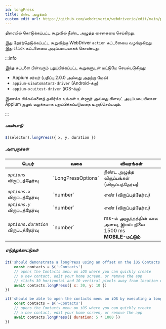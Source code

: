 ```yaml
---
id: longPress
title: நீண்ட அழுத்தம்
custom_edit_url: https://github.com/webdriverio/webdriverio/edit/main/packages/webdriverio/src/commands/mobile/longPress.ts
---
```


திரையில் கொடுக்கப்பட்ட கூறுவில் நீண்ட அழுத்த சைகையை செய்கிறது.

இது தேர்ந்தெடுக்கப்பட்ட கூறுவிற்கு WebDriver `action` கட்டளையை வழங்குகிறது. இது `click` கட்டளையை அடிப்படையாகக் கொண்டது.

:::info

இந்த கட்டளை பின்வரும் புதுப்பிக்கப்பட்ட கூறுகளுடன் மட்டுமே செயல்படுகிறது:
 - Appium சர்வர் (பதிப்பு 2.0.0 அல்லது அதற்கு மேல்)
 - `appium-uiautomator2-driver` (Android-க்கு)
 - `appium-xcuitest-driver` (iOS-க்கு)

இணக்க சிக்கல்களைத் தவிர்க்க உங்கள் உள்ளூர் அல்லது கிளவுட் அடிப்படையிலான Appium சூழல் வழக்கமாக புதுப்பிக்கப்படுவதை உறுதிசெய்யவும்.

:::

##### பயன்பாடு

```js
$(selector).longPress({ x, y, duration })
```

##### அளபுருக்கள்

<table>
  <thead>
    <tr>
      <th>பெயர்</th><th>வகை</th><th>விவரங்கள்</th>
    </tr>
  </thead>
  <tbody>
    <tr>
      <td><code><var>options</var></code><br /><span className="label labelWarning">விருப்பத்தேர்வு</span></td>
      <td>`LongPressOptions`</td>
      <td>நீண்ட அழுத்த விருப்பங்கள் (விருப்பத்தேர்வு)</td>
    </tr>
    <tr>
      <td><code><var>options.x</var></code><br /><span className="label labelWarning">விருப்பத்தேர்வு</span></td>
      <td>`number`</td>
      <td>எண் (விருப்பத்தேர்வு)</td>
    </tr>
    <tr>
      <td><code><var>options.y</var></code><br /><span className="label labelWarning">விருப்பத்தேர்வு</span></td>
      <td>`number`</td>
      <td>எண் (விருப்பத்தேர்வு)</td>
    </tr>
    <tr>
      <td><code><var>options.duration</var></code><br /><span className="label labelWarning">விருப்பத்தேர்வு</span></td>
      <td>`number`</td>
      <td>ms-ல் அழுத்தத்தின் கால அளவு, இயல்புநிலை 1500 ms <br /><strong>MOBILE-மட்டும்</strong></td>
    </tr>
  </tbody>
</table>

##### எடுத்துக்காட்டுகள்

```js title="longpress.offset.js"
it('should demonstrate a longPress using an offset on the iOS Contacts icon', async () => {
    const contacts = $('~Contacts')
    // opens the Contacts menu on iOS where you can quickly create
    // a new contact, edit your home screen, or remove the app
    // clicks 30 horizontal and 10 vertical pixels away from location of the icon (from center point of element)
    await contacts.longPress({ x: 30, y: 10 })
})

```

```js title="longpress.example.js"
it('should be able to open the contacts menu on iOS by executing a longPress of 5 seconds', async () => {
    const contacts = $('~Contacts')
    // opens the Contacts menu on iOS where you can quickly create
    // a new contact, edit your home screen, or remove the app
    await contacts.longPress({ duration: 5 * 1000 })
})
```